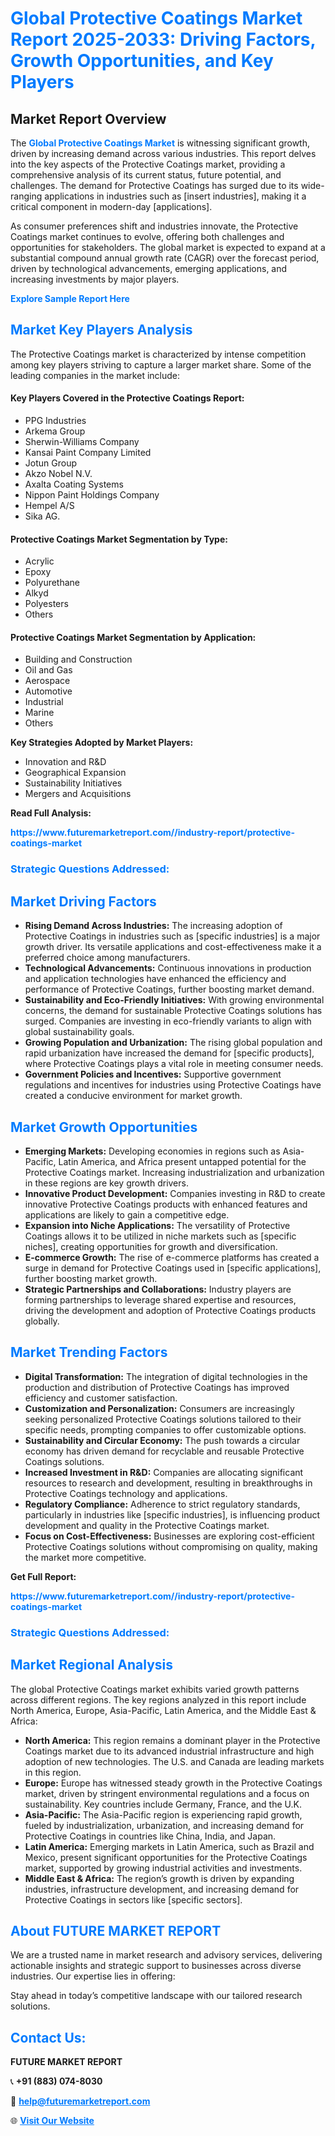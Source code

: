 <h1 style="color: #007BFF;">Global Protective Coatings Market Report 2025-2033: Driving Factors, Growth Opportunities, and Key Players</h1>

<section id="overview">
<h2>Market Report Overview</h2>
<p>The <a href="https://www.futuremarketreport.com//industry-report/protective-coatings-market" style="color: #007BFF; text-decoration: none;"><strong>Global Protective Coatings Market</strong></a> is witnessing significant growth, driven by increasing demand across various industries. This report delves into the key aspects of the Protective Coatings market, providing a comprehensive analysis of its current status, future potential, and challenges. The demand for Protective Coatings has surged due to its wide-ranging applications in industries such as [insert industries], making it a critical component in modern-day [applications].</p>
<p>As consumer preferences shift and industries innovate, the Protective Coatings market continues to evolve, offering both challenges and opportunities for stakeholders. The global market is expected to expand at a substantial compound annual growth rate (CAGR) over the forecast period, driven by technological advancements, emerging applications, and increasing investments by major players.</p>
</section>

<section id="overview">
<p><a href="https://www.futuremarketreport.com//request-sample/reportId=91850" style="color: #007BFF; text-decoration: none;"><strong>Explore Sample Report Here</strong></a></p>
</section>

<section id="key-players">
<h2 style="color: #007BFF;">Market Key Players Analysis</h2>
<p>The Protective Coatings market is characterized by intense competition among key players striving to capture a larger market share. Some of the leading companies in the market include:</p>
<h4>Key Players Covered in the Protective Coatings Report:</h4>
<ul><li>PPG Industries</li><li>Arkema Group</li><li>Sherwin-Williams Company</li><li>Kansai Paint Company Limited</li><li>Jotun Group</li><li>Akzo Nobel N.V.</li><li>Axalta Coating Systems</li><li>Nippon Paint Holdings Company</li><li>Hempel A/S</li><li>Sika AG.</li></ul>
<h4>Protective Coatings Market Segmentation by Type:</h4>
<ul><li>Acrylic</li><li>Epoxy</li><li>Polyurethane</li><li>Alkyd</li><li>Polyesters</li><li>Others</li></ul>

<h4>Protective Coatings Market Segmentation by Application:</h4>
<ul><li>Building and Construction</li><li>Oil and Gas</li><li>Aerospace</li><li>Automotive</li><li>Industrial</li><li>Marine</li><li>Others</li></ul>
<p><strong>Key Strategies Adopted by Market Players:</strong></p>
<ul>
<li>Innovation and R&D</li>
<li>Geographical Expansion</li>
<li>Sustainability Initiatives</li>
<li>Mergers and Acquisitions</li>
</ul>
</section>

<section>
<p><strong>Read Full Analysis: </strong></p><a href="https://www.futuremarketreport.com//industry-report/protective-coatings-market" style="color: #007BFF; text-decoration: none;"><strong>https://www.futuremarketreport.com//industry-report/protective-coatings-market</strong></a>
<h3 style="color: #007BFF;">Strategic Questions Addressed:</h3>
</section>

<section id="driving-factors">
<h2 style="color: #007BFF;">Market Driving Factors</h2>
<ul>
<li><strong>Rising Demand Across Industries:</strong> The increasing adoption of Protective Coatings in industries such as [specific industries] is a major growth driver. Its versatile applications and cost-effectiveness make it a preferred choice among manufacturers.</li>
<li><strong>Technological Advancements:</strong> Continuous innovations in production and application technologies have enhanced the efficiency and performance of Protective Coatings, further boosting market demand.</li>
<li><strong>Sustainability and Eco-Friendly Initiatives:</strong> With growing environmental concerns, the demand for sustainable Protective Coatings solutions has surged. Companies are investing in eco-friendly variants to align with global sustainability goals.</li>
<li><strong>Growing Population and Urbanization:</strong> The rising global population and rapid urbanization have increased the demand for [specific products], where Protective Coatings plays a vital role in meeting consumer needs.</li>
<li><strong>Government Policies and Incentives:</strong> Supportive government regulations and incentives for industries using Protective Coatings have created a conducive environment for market growth.</li>
</ul>
</section>

<section id="growth-opportunities">
<h2 style="color: #007BFF;">Market Growth Opportunities</h2>
<ul>
<li><strong>Emerging Markets:</strong> Developing economies in regions such as Asia-Pacific, Latin America, and Africa present untapped potential for the Protective Coatings market. Increasing industrialization and urbanization in these regions are key growth drivers.</li>
<li><strong>Innovative Product Development:</strong> Companies investing in R&D to create innovative Protective Coatings products with enhanced features and applications are likely to gain a competitive edge.</li>
<li><strong>Expansion into Niche Applications:</strong> The versatility of Protective Coatings allows it to be utilized in niche markets such as [specific niches], creating opportunities for growth and diversification.</li>
<li><strong>E-commerce Growth:</strong> The rise of e-commerce platforms has created a surge in demand for Protective Coatings used in [specific applications], further boosting market growth.</li>
<li><strong>Strategic Partnerships and Collaborations:</strong> Industry players are forming partnerships to leverage shared expertise and resources, driving the development and adoption of Protective Coatings products globally.</li>
</ul>
</section>

<section id="trending-factors">
<h2 style="color: #007BFF;">Market Trending Factors</h2>
<ul>
<li><strong>Digital Transformation:</strong> The integration of digital technologies in the production and distribution of Protective Coatings has improved efficiency and customer satisfaction.</li>
<li><strong>Customization and Personalization:</strong> Consumers are increasingly seeking personalized Protective Coatings solutions tailored to their specific needs, prompting companies to offer customizable options.</li>
<li><strong>Sustainability and Circular Economy:</strong> The push towards a circular economy has driven demand for recyclable and reusable Protective Coatings solutions.</li>
<li><strong>Increased Investment in R&D:</strong> Companies are allocating significant resources to research and development, resulting in breakthroughs in Protective Coatings technology and applications.</li>
<li><strong>Regulatory Compliance:</strong> Adherence to strict regulatory standards, particularly in industries like [specific industries], is influencing product development and quality in the Protective Coatings market.</li>
<li><strong>Focus on Cost-Effectiveness:</strong> Businesses are exploring cost-efficient Protective Coatings solutions without compromising on quality, making the market more competitive.</li>
</ul>
</section>

<section>
<p><strong>Get Full Report: </strong></p><a href="https://www.futuremarketreport.com//industry-report/protective-coatings-market" style="color: #007BFF; text-decoration: none;"><strong>https://www.futuremarketreport.com//industry-report/protective-coatings-market</strong></a>
<h3 style="color: #007BFF;">Strategic Questions Addressed:</h3>
</section>


<section id="regional-analysis">
<h2 style="color: #007BFF;">Market Regional Analysis</h2>
<p>The global Protective Coatings market exhibits varied growth patterns across different regions. The key regions analyzed in this report include North America, Europe, Asia-Pacific, Latin America, and the Middle East & Africa:</p>
<ul>
<li><strong>North America:</strong> This region remains a dominant player in the Protective Coatings market due to its advanced industrial infrastructure and high adoption of new technologies. The U.S. and Canada are leading markets in this region.</li>
<li><strong>Europe:</strong> Europe has witnessed steady growth in the Protective Coatings market, driven by stringent environmental regulations and a focus on sustainability. Key countries include Germany, France, and the U.K.</li>
<li><strong>Asia-Pacific:</strong> The Asia-Pacific region is experiencing rapid growth, fueled by industrialization, urbanization, and increasing demand for Protective Coatings in countries like China, India, and Japan.</li>
<li><strong>Latin America:</strong> Emerging markets in Latin America, such as Brazil and Mexico, present significant opportunities for the Protective Coatings market, supported by growing industrial activities and investments.</li>
<li><strong>Middle East & Africa:</strong> The region’s growth is driven by expanding industries, infrastructure development, and increasing demand for Protective Coatings in sectors like [specific sectors].</li>
</ul>
</section>

<footer>
<h2 style="color: #007BFF;">About FUTURE MARKET REPORT</h2>
<p>We are a trusted name in market research and advisory services, delivering actionable insights and strategic support to businesses across diverse industries. Our expertise lies in offering:</p>

<p>Stay ahead in today’s competitive landscape with our tailored research solutions.</p>

<h2 style="color: #007BFF;">Contact Us:</h2>
<p><strong>FUTURE MARKET REPORT</strong></p>
<p>📞 <strong>+91 (883) 074-8030</strong></p>
<p>📧 <strong><a href="mailto:help@futuremarketreport.com" style="color: #007BFF;">help@futuremarketreport.com</a></strong></p>
<p>🌐 <strong><a href="https://www.futuremarketreport.com/" style="color: #007BFF;">Visit Our Website</a></strong></p>
</footer>